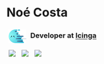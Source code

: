 Noé Costa
===

### <img src="./img/lala.png" height="32" hspace="5" style="vertical-align:middle"> Developer at <a href="https://github.com/Icinga" target="_blank">Icinga</a>

<p float="left">
    <img width="32%" src="https://github-readme-stats.vercel.app/api/pin/?
username=Icinga&repo=Icinga2&title_color=00C2ED&text_color=ffffff&icon_color=0081a6&bg_color=06062C&hide_border=true
&locale=en" hspace="5" />
    <img width="32%" src="https://github-readme-stats.vercel.app/api/pin/?
username=Icinga&repo=icingadb&title_color=00C2ED&text_color=ffffff&icon_color=0081a6&bg_color=06062C&hide_border=true
&locale=en" hspace="5" />
    <img width="32%" src="https://github-readme-stats.vercel.app/api/pin/?
username=Icinga&repo=icinga-notifications&title_color=00C2ED&text_color=ffffff&icon_color=0081a6&bg_color=06062C
&hide_border=true&locale=en" hspace="5" />
</p>
